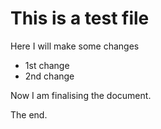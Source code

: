# This is a test file

Here I will make some changes
* 1st change
* 2nd change

Now I am finalising the document.

The end.